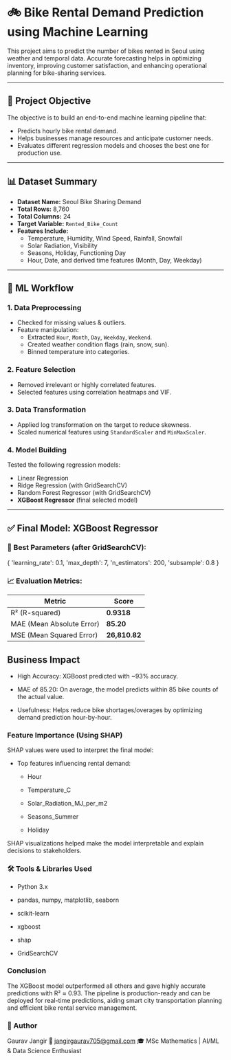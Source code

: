 # 🚲 Bike Rental Demand Prediction using Machine Learning

This project aims to predict the number of bikes rented in Seoul using weather and temporal data. Accurate forecasting helps in optimizing inventory, improving customer satisfaction, and enhancing operational planning for bike-sharing services.

---

## 📌 Project Objective

The objective is to build an end-to-end machine learning pipeline that:
- Predicts hourly bike rental demand.
- Helps businesses manage resources and anticipate customer needs.
- Evaluates different regression models and chooses the best one for production use.

---

## 📊 Dataset Summary

- **Dataset Name:** Seoul Bike Sharing Demand
- **Total Rows:** 8,760
- **Total Columns:** 24
- **Target Variable:** `Rented_Bike_Count`
- **Features Include:**
  - Temperature, Humidity, Wind Speed, Rainfall, Snowfall
  - Solar Radiation, Visibility
  - Seasons, Holiday, Functioning Day
  - Hour, Date, and derived time features (Month, Day, Weekday)

---

## 🧪 ML Workflow

### 1. Data Preprocessing
- Checked for missing values & outliers.
- Feature manipulation:
  - Extracted `Hour`, `Month`, `Day`, `Weekday`, `Weekend`.
  - Created weather condition flags (rain, snow, sun).
  - Binned temperature into categories.

### 2. Feature Selection
- Removed irrelevant or highly correlated features.
- Selected features using correlation heatmaps and VIF.

### 3. Data Transformation
- Applied log transformation on the target to reduce skewness.
- Scaled numerical features using `StandardScaler` and `MinMaxScaler`.

### 4. Model Building
Tested the following regression models:
- Linear Regression
- Ridge Regression (with GridSearchCV)
- Random Forest Regressor (with GridSearchCV)
- **XGBoost Regressor** (final selected model)

---

## ✅ Final Model: XGBoost Regressor

### 🔧 Best Parameters (after GridSearchCV):
{
  'learning_rate': 0.1,
  'max_depth': 7,
  'n_estimators': 200,
  'subsample': 0.8
}

### **📈 Evaluation Metrics:**

| Metric                    | Score         |
| ------------------------- | ------------- |
| R² (R-squared)            | **0.9318**    |
| MAE (Mean Absolute Error) | **85.20**     |
| MSE (Mean Squared Error)  | **26,810.82** |


## **Business Impact**
- High Accuracy: XGBoost predicted with ~93% accuracy.

- MAE of 85.20: On average, the model predicts within 85 bike counts of the actual value.

- Usefulness: Helps reduce bike shortages/overages by optimizing demand prediction hour-by-hour.

### **Feature Importance (Using SHAP)**
SHAP values were used to interpret the final model:

- Top features influencing rental demand:

  - Hour

  - Temperature_C

  - Solar_Radiation_MJ_per_m2

  - Seasons_Summer

  - Holiday

SHAP visualizations helped make the model interpretable and explain decisions to stakeholders.

### **🛠 Tools & Libraries Used**
- Python 3.x

- pandas, numpy, matplotlib, seaborn

- scikit-learn

- xgboost

- shap

- GridSearchCV

### **Conclusion**
The XGBoost model outperformed all others and gave highly accurate predictions with R² ≈ 0.93. The pipeline is production-ready and can be deployed for real-time predictions, aiding smart city transportation planning and efficient bike rental service management.

### **👤 Author**
Gaurav Jangir
📧 jangirgaurav705@gmail.com
🎓 MSc Mathematics | AI/ML & Data Science Enthusiast




